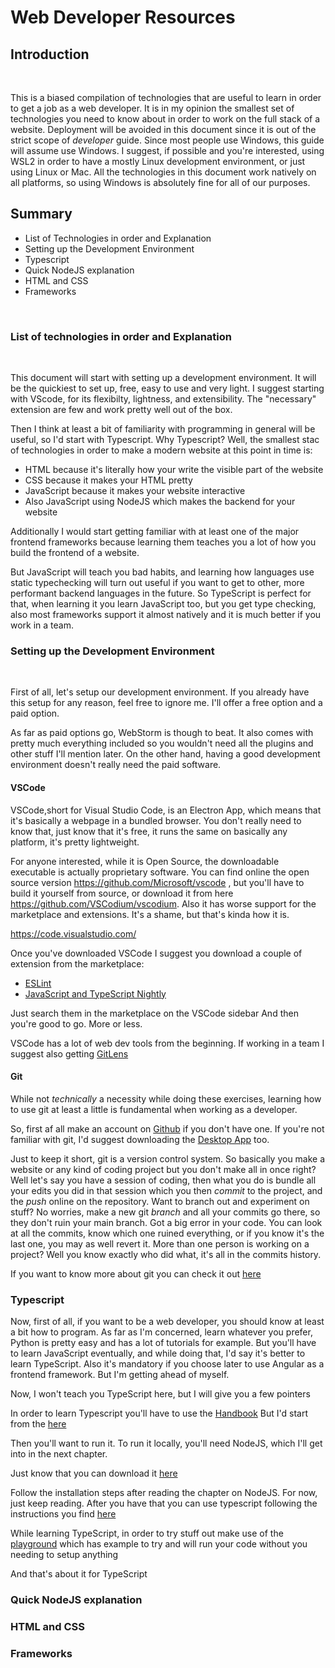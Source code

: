 # Web Developer Resources

## Introduction

<br>

This is a biased compilation of technologies that are useful to learn in order to get a job as a web developer. It is in my opinion the smallest set of technologies you need to know about in order to work on the full stack of a website. Deployment will be avoided in this document since it is out of the strict scope of *developer* guide. Since most people use Windows, this guide will assume use Windows. I suggest, if possible and you're interested, using WSL2 in order to have a mostly Linux development environment, or just using Linux or Mac. All the technologies in this document work natively on all platforms, so using Windows is absolutely fine for all of our purposes.


## Summary

- List of Technologies in order and Explanation
- Setting up the Development Environment
- Typescript
- Quick NodeJS explanation
- HTML and CSS
- Frameworks


<br>

### List of technologies in order and Explanation

<br>

This document will start with setting up a development environment. It will be the quickiest to set up, free, easy to use and very light. I suggest starting with VScode, for its flexibilty, lightness, and extensibility.
The "necessary" extension are few and work pretty well out of the box.

Then I think at least a bit of familiarity with programming in general will be useful, so I'd start with Typescript. Why Typescript? Well, the smallest stac of technologies in order to make a modern website at this point in time is:


- HTML because it's literally how your write the visible part of the website
- CSS because it makes your HTML pretty
- JavaScript because it makes your website interactive
- Also JavaScript using NodeJS which makes the backend for your website


Additionally I would start getting familiar with at least one of the major frontend frameworks because learning them teaches you a lot of how you build the frontend of a website.

But JavaScript will teach you bad habits, and  learning how languages use static typechecking will turn out useful if you want to get to other, more performant backend languages in the future. So TypeScript is perfect for that, when learning it you learn JavaScript too, but you get type checking, also most frameworks support it almost natively and it is much better if you work in a team.



### Setting up the Development Environment

<br>

First of all, let's setup our development environment. If you already have this setup for any reason, feel free to ignore me.
I'll offer a free option and a paid option.

As far as paid options go, WebStorm is though to beat. It also comes with pretty much everything included so you wouldn't need all the plugins and other stuff I'll mention later. On the other hand, having a good development environment doesn't really need the paid software.


#### VSCode

VSCode,short for Visual Studio Code, is an Electron App, which means that it's basically a webpage in a bundled browser. You don't really need to know that, just know that it's free, it runs the same on basically any platform, it's pretty lightweight. 

For anyone interested, while it is Open Source, the downloadable executable is actually proprietary software. You can find online the open source version https://github.com/Microsoft/vscode , but you'll have to build it yourself from source, or download it from here https://github.com/VSCodium/vscodium. Also it has worse support for the marketplace and extensions. It's a shame, but that's kinda how it is.

https://code.visualstudio.com/


Once you've downloaded VSCode I suggest you download a couple of extension from the marketplace:

- [ESLint](https://marketplace.visualstudio.com/items?itemName=dbaeumer.vscode-eslint)
- [JavaScript and TypeScript Nightly](https://marketplace.visualstudio.com/items?itemName=ms-vscode.vscode-typescript-next)


Just search them in the marketplace on the VSCode sidebar
And then you're good to go. More or less.

VSCode has a lot of web dev tools from the beginning. If working in a team I suggest also getting [GitLens](https://marketplace.visualstudio.com/items?itemName=eamodio.gitlens)

#### Git

While not *technically* a necessity while doing these exercises, learning how to use git at least a little is fundamental when working as a developer.

So, first af all make an account on [Github](https://github.com) if you don't have one. If you're not familiar with git, I'd suggest downloading the [Desktop App](https://desktop.github.com/) too.

Just to keep it short, git is a version control system. So basically you make a website or any kind of coding project but you don't make all in once right? Well let's say you have a session of coding, then what you do is bundle all your edits you did in that session which you then *commit* to the project, and the *push* online on the repository. Want to branch out and experiment on stuff? No worries, make a new git *branch* and all your commits go there, so they don't ruin your main branch. Got a big error in your code. You can look at all the commits, know which one ruined everything, or if you know it's the last one, you may as well revert it. More than one person is working on a project? Well you know exactly who did what, it's all in the commits history.

If you want to know more about git you can check it out [here](https://git-scm.com/about)

### Typescript

Now, first of all, if you want to be a web developer, you should know at least a bit how to program. As far as I'm concerned, learn whatever you prefer, Python is pretty easy and has a lot of tutorials for example. But you'll have to learn JavaScript eventually, and while doing that, I'd say it's better to learn TypeScript. Also it's mandatory if you choose later to use Angular as a frontend framework. But I'm getting ahead of myself. 

Now, I won't teach you TypeScript here, but I will give you a few pointers

In order to learn Typescript you'll have to use the [Handbook](https://www.typescriptlang.org/docs/handbook/intro.html)
But I'd start from the [here](https://www.typescriptlang.org/docs/handbook/typescript-from-scratch.html)

Then you'll want to run it. To run it locally, you'll need NodeJS, which I'll get into in the next chapter.

Just know that you can download it [here](https://nodejs.org/en/)

Follow the installation steps after reading the chapter on NodeJS. For now, just keep reading.
After you have that you can use typescript following the instructions you find [here](https://www.typescriptlang.org/download)


While learning TypeScript, in order to try stuff out make use of the [playground](https://www.typescriptlang.org/play) which has example to try and will run your code without you needing to setup anything

And that's about it for TypeScript
### Quick NodeJS explanation


### HTML and CSS


### Frameworks

